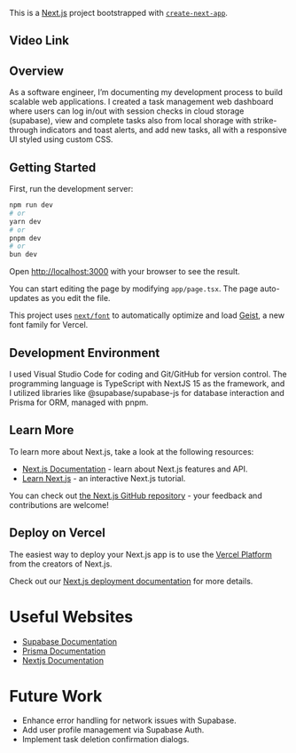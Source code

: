 This is a [Next.js](https://nextjs.org) project bootstrapped with [`create-next-app`](https://nextjs.org/docs/app/api-reference/cli/create-next-app).

## Video Link



## Overview

As a software engineer, I’m documenting my development process to build scalable web applications. I created a task management web dashboard where users can log in/out with session checks in cloud storage (supabase), view and complete tasks also from local shorage with strike-through indicators and toast alerts, and add new tasks, all with a responsive UI styled using custom CSS.

## Getting Started

First, run the development server:

```bash
npm run dev
# or
yarn dev
# or
pnpm dev
# or
bun dev
```

Open [http://localhost:3000](http://localhost:3000) with your browser to see the result.

You can start editing the page by modifying `app/page.tsx`. The page auto-updates as you edit the file.

This project uses [`next/font`](https://nextjs.org/docs/app/building-your-application/optimizing/fonts) to automatically optimize and load [Geist](https://vercel.com/font), a new font family for Vercel.

## Development Environment

I used Visual Studio Code for coding and Git/GitHub for version control. The programming language is TypeScript with NextJS 15 as the framework, and I utilized libraries like @supabase/supabase-js for database interaction and Prisma for ORM, managed with pnpm.

## Learn More

To learn more about Next.js, take a look at the following resources:

- [Next.js Documentation](https://nextjs.org/docs) - learn about Next.js features and API.
- [Learn Next.js](https://nextjs.org/learn) - an interactive Next.js tutorial.

You can check out [the Next.js GitHub repository](https://github.com/vercel/next.js) - your feedback and contributions are welcome!

## Deploy on Vercel

The easiest way to deploy your Next.js app is to use the [Vercel Platform](https://vercel.com/new?utm_medium=default-template&filter=next.js&utm_source=create-next-app&utm_campaign=create-next-app-readme) from the creators of Next.js.

Check out our [Next.js deployment documentation](https://nextjs.org/docs/app/building-your-application/deploying) for more details.

# Useful Websites

- [Supabase Documentation](https://supabase.com)
- [Prisma Documentation](https://prisma.io)
- [Nextjs Documentation](https://nextjs.org)

# Future Work

- Enhance error handling for network issues with Supabase.
- Add user profile management via Supabase Auth.
- Implement task deletion confirmation dialogs.
